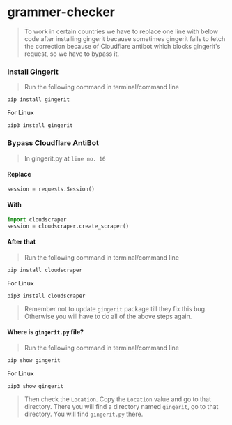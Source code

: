# grammer-checker


>To work in certain countries we have to replace one line with below code after installing gingerit because sometimes gingerit fails to fetch the correction because of Cloudflare antibot which blocks gingerit's request, so we have to bypass it.

### Install GingerIt
>Run the following command in terminal/command line

```console
pip install gingerit
```
For Linux
```console
pip3 install gingerit
```

### Bypass Cloudflare AntiBot
>In gingerit.py at `line no. 16`
#### Replace

```python
session = requests.Session()
```
#### With

```python
import cloudscraper
session = cloudscraper.create_scraper()
```

#### After that
>Run the following command in terminal/command line

```console
pip install cloudscraper
```
For Linux
```console
pip3 install cloudscraper
```
>Remember not to update `gingerit` package till they fix this bug. Otherwise you will have to do all of the above steps again.
#### Where is `gingerit.py` file?
>Run the following command in terminal/command line

```console
pip show gingerit
```
For Linux
```console
pip3 show gingerit
```
>Then check the `Location`. Copy the `Location` value and go to that directory. There you will find a directory named `gingerit`, go to that directory. You will find `gingerit.py` there.





